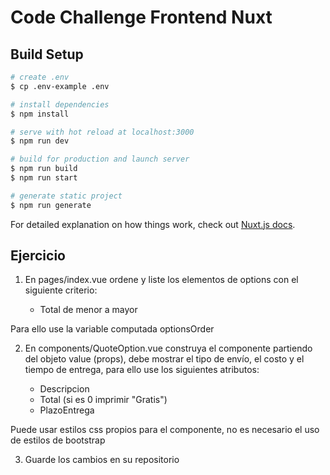 # Code Challenge Frontend Nuxt

## Build Setup

```bash
# create .env
$ cp .env-example .env

# install dependencies
$ npm install

# serve with hot reload at localhost:3000
$ npm run dev

# build for production and launch server
$ npm run build
$ npm run start

# generate static project
$ npm run generate
```

For detailed explanation on how things work, check out [Nuxt.js docs](https://nuxtjs.org).


## Ejercicio

1. En pages/index.vue ordene y liste los elementos de options con el siguiente criterio:
	
	- Total de menor a mayor

Para ello use la variable computada optionsOrder

2. En components/QuoteOption.vue construya el componente partiendo del objeto value (props), debe mostrar el tipo de envío, el costo y el tiempo de entrega, para ello use los siguientes atributos:
	
	- Descripcion 
	- Total (si es 0 imprimir "Gratis")
	- PlazoEntrega

Puede usar estilos css propios para el componente, no es necesario el uso de estilos de bootstrap

3. Guarde los cambios en su repositorio
